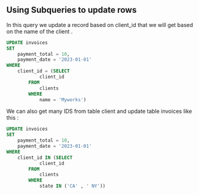 ## Using Subqueries to update rows 

In this query we update a record based on client_id that we will get based on the name of the client .

```sql
UPDATE invoices 
SET 
    payment_total = 10,
    payment_date = '2023-01-01'
WHERE
    client_id = (SELECT 
            client_id
        FROM
            clients
        WHERE
            name = 'Myworks')

```

We can also get many IDS from table client and update table invoices like this :


```sql
UPDATE invoices 
SET 
    payment_total = 10,
    payment_date = '2023-01-01'
WHERE
    client_id IN (SELECT 
            client_id
        FROM
            clients
        WHERE
            state IN ('CA' , ' NY'))
```